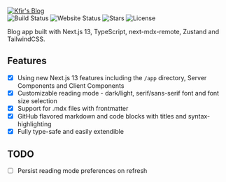 [![Kfir's Blog](https://user-images.githubusercontent.com/37262772/204767416-1db33462-fb40-49a0-8f5d-37d14fd3134e.png)](https://blog.kfirfitousi.com)  
![Build Status](https://img.shields.io/github/deployments/kfirfitousi/blog/production?label=build&logo=vercel&style=for-the-badge)
![Website Status](https://img.shields.io/website?down_color=lightgrey&logo=vercel&style=for-the-badge&url=https%3A%2F%2Fblog.kfirfitousi.com)
![Stars](https://img.shields.io/github/stars/kfirfitousi/blog?color=yellow&logo=github&style=for-the-badge)
![License](https://img.shields.io/github/license/kfirfitousi/blog?color=blue&style=for-the-badge)

Blog app built with Next.js 13, TypeScript, next-mdx-remote, Zustand and TailwindCSS.

## Features

- [x] Using new Next.js 13 features including the `/app` directory, Server Components and Client Components
- [x] Customizable reading mode - dark/light, serif/sans-serif font and font size selection
- [x] Support for .mdx files with frontmatter
- [x] GitHub flavored markdown and code blocks with titles and syntax-highlighting
- [x] Fully type-safe and easily extendible

## TODO

- [ ] Persist reading mode preferences on refresh
